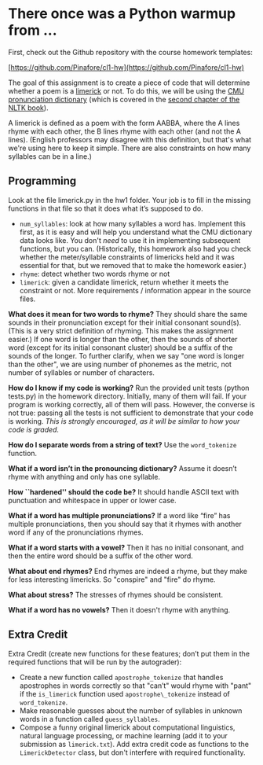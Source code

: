 # There once was a Python warmup from ...

First, check out the Github repository with the course homework templates:

[https://github.com/Pinafore/cl1-hw](https://github.com/Pinafore/cl1-hw)

The goal of this assignment is to create a piece of code that will
determine whether a poem is a
[limerick](http://en.wikipedia.org/wiki/Limerick\_(poetry)) or
not.  To do this, we will be using the
[CMU pronunciation dictionary](http://www.speech.cs.cmu.edu/cgi-bin/cmudict) (which is covered in the [second chapter of the NLTK book](http://www.nltk.org/book/ch02.html)).

A limerick is defined as a poem with the form AABBA, where the A lines
rhyme with each other, the B lines rhyme with each other (and not the
A lines).  (English professors may disagree with this definition, but
that's what we're using here to keep it simple.  There are also
constraints on how many syllables can be in a line.)

## Programming

Look at the file limerick.py in the hw1 folder.  Your job is to fill
in the missing functions in that file so that it does what it’s
supposed to do.
* `num_syllables`: look at how many syllables a word has.  Implement this first, as it is easy and will help you understand what the CMU dictionary data looks like.  You don't *need* to use it in implementing subsequent functions, but you can.  (Historically, this homework also had you check whether the meter/syllable constraints of limericks held and it was essential for that, but we removed that to make the homework easier.)
* `rhyme`: detect whether two words rhyme or not
* `limerick`: given a candidate limerick, return whether it meets the constraint or not.
More requirements / information appear in the source files.

**What does it mean for two words to rhyme?**  They should share the same sounds in their pronunciation except for their initial consonant sound(s).  (This is a very strict definition of rhyming.  This makes the assignment easier.)  If one word is longer than the other, then the sounds of shorter word (except for its initial consonant cluster) should be a suffix of the sounds of the longer.  To further clarify, when we say "one word is longer than the other", we are using number of phonemes as the metric, not number of syllables or number of characters.

**How do I know if my code is working?**  Run the provided unit tests (python tests.py) in the homework directory.  Initially, many of them will fail.  If your program is working correctly, all of them will pass.  However, the converse is not true: passing all the tests is not sufficient to demonstrate that your code is working.  *This is strongly encouraged, as it will be similar to how your code is graded.*

**How do I separate words from a string of text?**  Use the `word_tokenize` function.

**What if a word isn’t in the pronouncing dictionary?** Assume it doesn’t rhyme with anything and only has one syllable.

**How ``hardened'' should the code be?** It should handle ASCII text with punctuation and whitespace in upper or lower case.

**What if a word has multiple pronunciations?**  If a word like “fire” has multiple pronunciations, then you should say
that it rhymes with another word if any of the pronunciations rhymes.

**What if a word starts with a vowel?**  Then it has no initial consonant, and then the entire word should be a
suffix of the other word.

**What about end rhymes?**  End rhymes are indeed a rhyme, but they make for less interesting
limericks.  So "conspire" and "fire" do rhyme.

**What about stress?**  The stresses of rhymes should be consistent.

**What if a word has no vowels?** Then it doesn't rhyme with anything.


## Extra Credit

Extra Credit (create new functions for these features; don’t put them
in the required functions that will be run by the autograder):
* Create a new function called
 `apostrophe_tokenize` that handles apostrophes in words correctly so
  that "can’t" would rhyme with "pant" if the `is_limerick` function used `apostrophe\_tokenize` instead of `word_tokenize`.
* Make reasonable guesses about the number of syllables in unknown words in a function called `guess_syllables`.
* Compose a funny original limerick about
  computational linguistics, natural language processing, or machine
  learning (add it to your submission as `limerick.txt`).
Add extra credit code as functions to the `LimerickDetector`
class, but don't interfere with required functionality.
